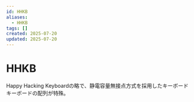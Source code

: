 ```yaml
---
id: HHKB
aliases:
  - HHKB
tags: []
created: 2025-07-20
updated: 2025-07-20
---
```


# HHKB
Happy Hacking Keyboardの略で、静電容量無接点方式を採用したキーボード
キーボードの配列が特殊。
